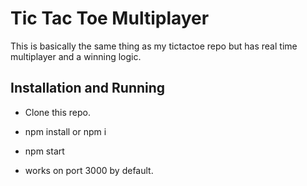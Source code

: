 # Tic Tac Toe Multiplayer

This is basically the same thing as my tictactoe repo but has real time multiplayer and a winning logic.

## Installation and Running

* Clone this repo.

* npm install or npm i

* npm start

* works on port 3000 by default.